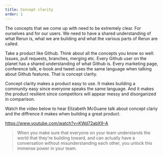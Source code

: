 ```yaml
---
title: Concept clarity
order: 1
---
```


The concepts that we come up with need to be extremely clear. For ourselves and for our users. We need to have a shared understanding of what Rerun is, what we are building and what the various parts of Rerun are called.

Take a product like Github. Think about all the concepts you know so well: Issues, pull requests, branches, merging etc. Every Github user on the planet has a shared understanding of what Github is. Every marketing page, conference talk, e-book and tweet uses the same language when talking about Github features. That is concept clarity.

Concept clarity makes a product easy to use. It makes building a community easy since everyone speaks the same language. And it makes the product resilient since competitors will appear messy and disorganized in comparison.

Watch the video below to hear Elizabeth McGuane talk about concept clariy and the diffrence it makes when building a great product.

https://www.youtube.com/watch?v=KWd72abX9-A

> When you make sure that everyone on your team understands the world that they're building toward, and can actually have a conversation without misunderstanding each other, you unlock this immense power in your team.
